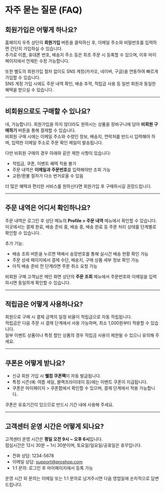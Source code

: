 # 자주 묻는 질문 (FAQ)

## 회원가입은 어떻게 하나요?
홈페이지 우측 상단의 **회원가입** 버튼을 클릭하신 후, 이메일 주소와 비밀번호를 입력하면 간단히 가입하실 수 있습니다.  
추가로 이름, 휴대폰 번호, 배송지 주소 등은 최초 주문 시 등록할 수 있으며, 이후 마이페이지에서 언제든 수정 가능합니다.  

또한 별도의 회원가입 절차 없이도 SNS 계정(카카오, 네이버, 구글)을 연동하여 빠르게 가입할 수 있습니다.  
SNS 계정 가입 시에도 주문 내역 확인, 배송 추적, 적립금 사용 등 일반 회원과 동일한 혜택을 받으실 수 있습니다.

---

## 비회원으로도 구매할 수 있나요?
네, 가능합니다. 회원가입을 하지 않더라도 원하시는 상품을 장바구니에 담아 **비회원 구매하기** 버튼을 통해 결제할 수 있습니다.  
비회원 구매 시에는 이메일 주소와 수령인 정보, 배송지, 연락처를 반드시 입력해야 하며, 입력한 이메일 주소로 주문 확인 메일이 발송됩니다.  

다만 비회원 구매의 경우 아래와 같은 제한 사항이 있습니다:
- 적립금, 쿠폰, 이벤트 혜택 적용 불가
- 주문 내역은 **이메일과 주문번호**를 입력해야만 조회 가능
- 교환/환불 절차가 다소 번거로울 수 있음  

더 많은 혜택과 편리한 서비스를 원하신다면 회원가입 후 구매하시길 권장드립니다.

---

## 주문 내역은 어디서 확인하나요?
주문 내역은 로그인 후 상단 메뉴의 **Profile > 주문 내역** 메뉴에서 확인할 수 있습니다.  
이곳에서는 결제 완료, 배송 준비 중, 배송 중, 배송 완료 등 주문 처리 상태를 단계별로 확인할 수 있습니다.  

추가 기능:
- 배송 조회 버튼을 누르면 택배사 송장번호를 통해 실시간 배송 현황 확인 가능
- 주문 상세 페이지에서 결제 수단, 배송지, 구매 상품 세부 정보 확인 가능
- 아직 배송 준비 전 단계라면 주문 취소 요청 가능  

비회원 구매 고객님은 메인 화면 상단의 **주문 조회** 메뉴에서 주문번호와 이메일을 입력하시면 동일하게 확인할 수 있습니다.

---

## 적립금은 어떻게 사용하나요?
회원으로 구매 시 결제 금액의 일정 비율이 적립금으로 자동 적립됩니다.  
적립금은 다음 주문 시 결제 단계에서 사용 가능하며, 최소 1,000원부터 적용할 수 있습니다.  
일부 이벤트 상품이나 특정 할인 상품의 경우 적립금 사용이 제한될 수 있으니 유의해 주세요.

---

## 쿠폰은 어떻게 받나요?
- 신규 회원 가입 시 **웰컴 쿠폰팩**이 자동 발급됩니다.  
- 특정 시즌(예: 여름 세일, 블랙프라이데이 등)에는 이벤트 쿠폰이 지급됩니다.  
- 쿠폰은 마이페이지 > 쿠폰함에서 확인할 수 있으며, 결제 단계에서 적용 가능합니다.  

쿠폰은 유효기간이 있으므로 반드시 기간 내에 사용해 주세요.

---

## 고객센터 운영 시간은 어떻게 되나요?
고객센터 운영 시간은 **평일 오전 9시 ~ 오후 6시**입니다.  
점심시간은 12시 30분 ~ 1시 30분이며, 토요일/일요일/공휴일은 휴무입니다.  

- 전화 상담: 1234-5678  
- 이메일 상담: support@proshop.com  
- 1:1 문의: 로그인 후 마이페이지에서 등록 가능  

운영 시간 외 문의는 이메일 또는 1:1 문의로 남겨주시면 다음 영업일에 순차적으로 답변드립니다.
